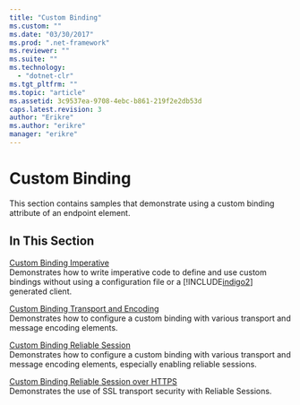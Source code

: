 ```yaml
---
title: "Custom Binding"
ms.custom: ""
ms.date: "03/30/2017"
ms.prod: ".net-framework"
ms.reviewer: ""
ms.suite: ""
ms.technology: 
  - "dotnet-clr"
ms.tgt_pltfrm: ""
ms.topic: "article"
ms.assetid: 3c9537ea-9708-4ebc-b861-219f2e2db53d
caps.latest.revision: 3
author: "Erikre"
ms.author: "erikre"
manager: "erikre"
---
```

# Custom Binding
This section contains samples that demonstrate using a custom binding attribute of an endpoint element.  
  
## In This Section  
 [Custom Binding Imperative](../../../../docs/framework/wcf/samples/custom-binding-imperative.md)  
 Demonstrates how to write imperative code to define and use custom bindings without using a configuration file or a [!INCLUDE[indigo2](../../../../includes/indigo2-md.md)] generated client.  
  
 [Custom Binding Transport and Encoding](../../../../docs/framework/wcf/samples/custom-binding-transport-and-encoding.md)  
 Demonstrates how to configure a custom binding with various transport and message encoding elements.  
  
 [Custom Binding Reliable Session](../../../../docs/framework/wcf/samples/custom-binding-reliable-session.md)  
 Demonstrates how to configure a custom binding with various transport and message encoding elements, especially enabling reliable sessions.  
  
 [Custom Binding Reliable Session over HTTPS](../../../../docs/framework/wcf/samples/custom-binding-reliable-session-over-https.md)  
 Demonstrates the use of SSL transport security with Reliable Sessions.
